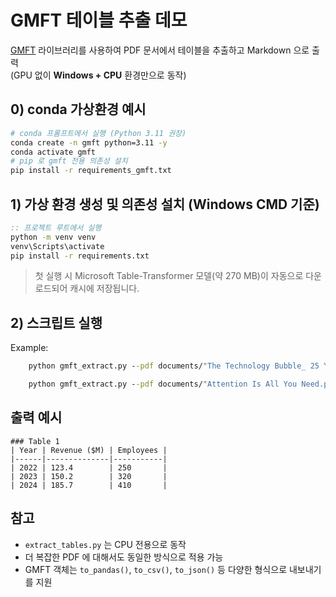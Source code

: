 # GMFT 테이블 추출 데모

[GMFT](https://github.com/conjuncts/gmft) 라이브러리를 사용하여 PDF 문서에서 테이블을 추출하고 Markdown 으로 출력  
(GPU 없이 **Windows + CPU** 환경만으로 동작)

## 0) conda 가상환경 예시
```bash
# conda 프롬프트에서 실행 (Python 3.11 권장)
conda create -n gmft python=3.11 -y
conda activate gmft
# pip 로 gmft 전용 의존성 설치
pip install -r requirements_gmft.txt
```

## 1) 가상 환경 생성 및 의존성 설치 (Windows CMD 기준)
```cmd
:: 프로젝트 루트에서 실행
python -m venv venv
venv\Scripts\activate
pip install -r requirements.txt
```

> 첫 실행 시 Microsoft Table-Transformer 모델(약 270 MB)이 자동으로 다운로드되어 캐시에 저장됩니다.

## 2) 스크립트 실행

Example:
```cmd
    python gmft_extract.py --pdf documents/"The Technology Bubble_ 25 Years On.pdf" --out results/bubble.md
```
```cmd    
    python gmft_extract.py --pdf documents/"Attention Is All You Need.pdf" --out results/attention.md
```

## 출력 예시
```
### Table 1
| Year | Revenue ($M) | Employees |
|------|--------------|-----------|
| 2022 | 123.4        | 250       |
| 2023 | 150.2        | 320       |
| 2024 | 185.7        | 410       |
```

## 참고
- `extract_tables.py` 는 CPU 전용으로 동작
- 더 복잡한 PDF 에 대해서도 동일한 방식으로 적용 가능
- GMFT 객체는 `to_pandas()`, `to_csv()`, `to_json()` 등 다양한 형식으로 내보내기를 지원
